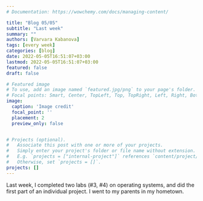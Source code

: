 ```yaml
---
# Documentation: https://wowchemy.com/docs/managing-content/

title: "Blog 05/05"
subtitle: "Last week"
summary: ""
authors: [Varvara Kabanova]
tags: [every week]
categories: [blog]
date: 2022-05-05T16:51:07+03:00
lastmod: 2022-05-05T16:51:07+03:00
featured: false
draft: false

# Featured image
# To use, add an image named `featured.jpg/png` to your page's folder.
# Focal points: Smart, Center, TopLeft, Top, TopRight, Left, Right, BottomLeft, Bottom, BottomRight.
image:
  caption: 'Image credit'
  focal_point: ''
  placement: 2
  preview_only: false


# Projects (optional).
#   Associate this post with one or more of your projects.
#   Simply enter your project's folder or file name without extension.
#   E.g. `projects = ["internal-project"]` references `content/project/deep-learning/index.md`.
#   Otherwise, set `projects = []`.
projects: []
---
```


Last week, I completed two labs (#3, #4) on operating systems, and did the first part of an individual project. I went to my parents in my hometown.


